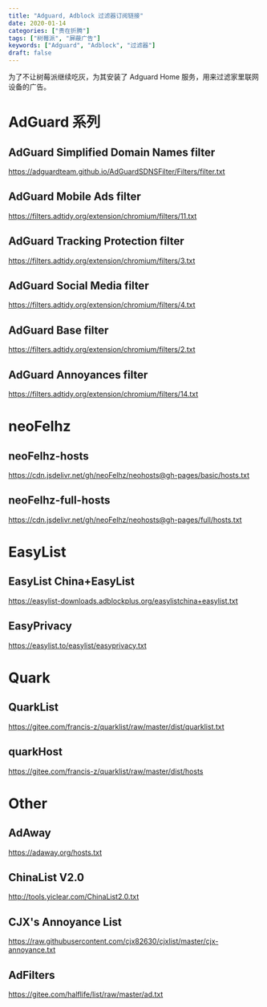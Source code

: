 ```yaml
---
title: "Adguard, Adblock 过滤器订阅链接"
date: 2020-01-14
categories: ["贵在折腾"]
tags: ["树莓派", "屏蔽广告"]
keywords: ["Adguard", "Adblock", "过滤器"]
draft: false
---
```


为了不让树莓派继续吃灰，为其安装了 Adguard Home 服务，用来过滤家里联网设备的广告。

<!--more-->

# AdGuard 系列

## AdGuard Simplified Domain Names filter

https://adguardteam.github.io/AdGuardSDNSFilter/Filters/filter.txt

## AdGuard Mobile Ads filter

https://filters.adtidy.org/extension/chromium/filters/11.txt

## AdGuard Tracking Protection filter

https://filters.adtidy.org/extension/chromium/filters/3.txt

## AdGuard Social Media filter

https://filters.adtidy.org/extension/chromium/filters/4.txt

## AdGuard Base filter

https://filters.adtidy.org/extension/chromium/filters/2.txt

## AdGuard Annoyances filter

https://filters.adtidy.org/extension/chromium/filters/14.txt

# neoFelhz

## neoFelhz-hosts

https://cdn.jsdelivr.net/gh/neoFelhz/neohosts@gh-pages/basic/hosts.txt

## neoFelhz-full-hosts

https://cdn.jsdelivr.net/gh/neoFelhz/neohosts@gh-pages/full/hosts.txt

# EasyList

## EasyList China+EasyList

https://easylist-downloads.adblockplus.org/easylistchina+easylist.txt

## EasyPrivacy

https://easylist.to/easylist/easyprivacy.txt

# Quark

## QuarkList

https://gitee.com/francis-z/quarklist/raw/master/dist/quarklist.txt

## quarkHost

https://gitee.com/francis-z/quarklist/raw/master/dist/hosts

# Other

## AdAway

https://adaway.org/hosts.txt

## ChinaList V2.0

http://tools.yiclear.com/ChinaList2.0.txt

## CJX's Annoyance List

https://raw.githubusercontent.com/cjx82630/cjxlist/master/cjx-annoyance.txt

## AdFilters

https://gitee.com/halflife/list/raw/master/ad.txt